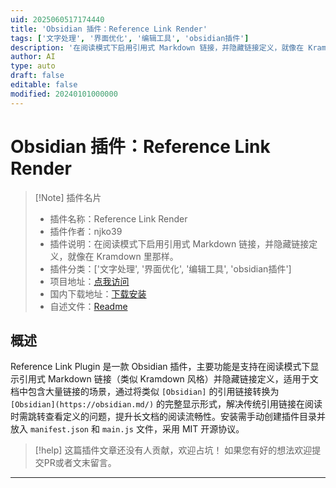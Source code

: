 ```yaml
---
uid: 2025060517174440
title: 'Obsidian 插件：Reference Link Render'
tags: ['文字处理', '界面优化', '编辑工具', 'obsidian插件']
description: '在阅读模式下启用引用式 Markdown 链接，并隐藏链接定义，就像在 Kramdown 里那样。'
author: AI
type: auto
draft: false
editable: false
modified: 20240101000000
---
```


# Obsidian 插件：Reference Link Render

> [!Note] 插件名片
> - 插件名称：Reference Link Render
> - 插件作者：njko39
> - 插件说明：在阅读模式下启用引用式 Markdown 链接，并隐藏链接定义，就像在 Kramdown 里那样。
> - 插件分类：['文字处理', '界面优化', '编辑工具', 'obsidian插件']
> - 项目地址：[点我访问](https://github.com/njko39/obsidian-reference-link-plugin)
> - 国内下载地址：[下载安装](https://pkmer.cn/products/plugin/pluginMarket/?reference-link-render)
> - 自述文件：[Readme](https://ghproxy.net/https://raw.githubusercontent.com/njko39/obsidian-reference-link-plugin/main/README.md)



## 概述

Reference Link Plugin 是一款 Obsidian 插件，主要功能是支持在阅读模式下显示引用式 Markdown 链接（类似 Kramdown 风格）并隐藏链接定义，适用于文档中包含大量链接的场景，通过将类似 `[Obsidian]` 的引用链接转换为 `[Obsidian](https://obsidian.md/)` 的完整显示形式，解决传统引用链接在阅读时需跳转查看定义的问题，提升长文档的阅读流畅性。安装需手动创建插件目录并放入 `manifest.json` 和 `main.js` 文件，采用 MIT 开源协议。


> [!help] 
> 这篇插件文章还没有人贡献，欢迎占坑！
> 如果您有好的想法欢迎提交PR或者文末留言。
> 

---



